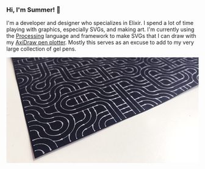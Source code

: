 ### Hi, I'm Summer! 👋

I'm a developer and designer who specializes in Elixir. I spend a lot of time playing with graphics, especially SVGs, and making art. I'm currently using the [Processing](https://processing.org/) language and framework to make SVGs that I can draw with my [AxiDraw pen plotter](https://shop.evilmadscientist.com/productsmenu/846). Mostly this serves as an excuse to add to my very large collection of gel pens.

<img src="/img/truchet_print.png">
